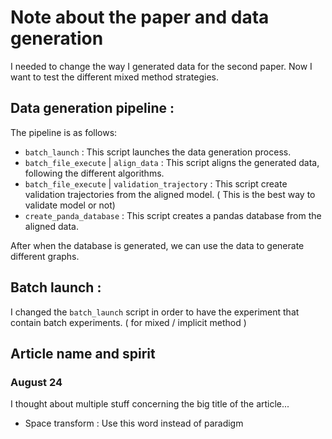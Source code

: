 # Note about the paper and data generation 

I needed to change the way I generated data for the second paper. Now I want to test the different mixed method strategies.

## Data generation pipeline : 

The pipeline is as follows:
- `batch_launch` : This script launches the data generation process.
- `batch_file_execute` | `align_data` : This script aligns the generated data, following the different algorithms.
- `batch_file_execute` | `validation_trajectory` : This script create validation trajectories from the aligned model. ( This is the best way to validate model or not)
- `create_panda_database` : This script creates a pandas database from the aligned data.

After when the database is generated, we can use the data to generate different graphs.

## Batch launch : 

I changed the `batch_launch` script in order to have the experiment that contain batch experiments. ( for mixed / implicit method )


## Article name and spirit 

### August 24

I thought about multiple stuff concerning the big title of the article... 

- Space transform : Use this word instead of paradigm